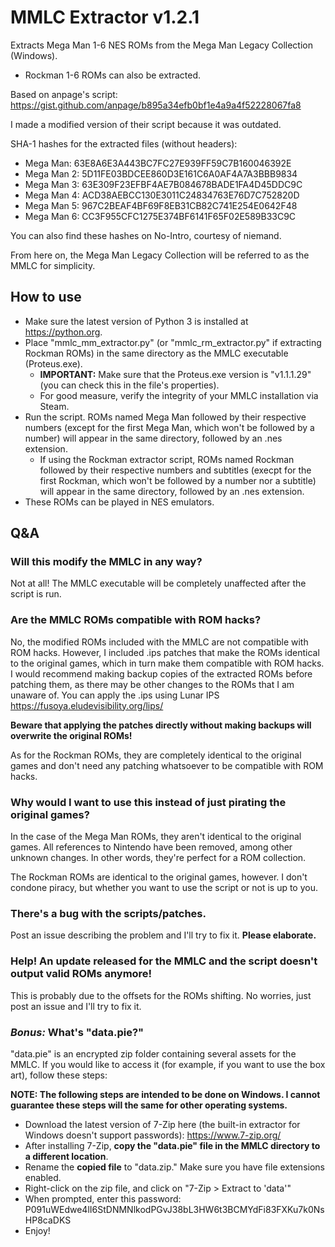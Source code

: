 # MMLC Extractor v1.2.1
Extracts Mega Man 1-6 NES ROMs from the Mega Man Legacy Collection (Windows).
- Rockman 1-6 ROMs can also be extracted.

Based on anpage's script: https://gist.github.com/anpage/b895a34efb0bf1e4a9a4f52228067fa8

I made a modified version of their script because it was outdated.

SHA-1 hashes for the extracted files (without headers):
* Mega Man: 63E8A6E3A443BC7FC27E939FF59C7B160046392E
* Mega Man 2: 5D11FE03BDCEE860D3E161C6A0AF4A7A3BBB9834
* Mega Man 3: 63E309F23EFBF4AE7B084678BADE1FA4D45DDC9C
* Mega Man 4: ACD38AEBCC130E3011C24834763E76D7C752820D
* Mega Man 5: 967C2BEAF4BF69F8EB31CB82C741E254E0642F48
* Mega Man 6: CC3F955CFC1275E374BF6141F65F02E589B33C9C

You can also find these hashes on No-Intro, courtesy of niemand.

From here on, the Mega Man Legacy Collection will be referred to as the MMLC for simplicity.

## How to use
- Make sure the latest version of Python 3 is installed at https://python.org.
- Place "mmlc_mm_extractor.py" (or "mmlc_rm_extractor.py" if extracting Rockman ROMs) in the same directory as the MMLC executable (Proteus.exe).
  - **IMPORTANT:** Make sure that the Proteus.exe version is "v1.1.1.29" (you can check this in the file's properties).
  - For good measure, verify the integrity of your MMLC installation via Steam.
- Run the script. ROMs named Mega Man followed by their respective numbers (except for the first Mega Man, which won't be followed by a number) will appear in the same directory, followed by an .nes extension.
  - If using the Rockman extractor script, ROMs named Rockman followed by their respective numbers and subtitles (execpt for the first Rockman, which won't be followed by a number nor a subtitle) will appear in the same directory, followed by an .nes extension.
- These ROMs can be played in NES emulators.

## Q&A
### Will this modify the MMLC in any way?
Not at all! The MMLC executable will be completely unaffected after the script is run.

### Are the MMLC ROMs compatible with ROM hacks?
No, the modified ROMs included with the MMLC are not compatible with ROM hacks. However, I included .ips patches that make the ROMs identical to the original games, which in turn make them compatible with ROM hacks. I would recommend making backup copies of the extracted ROMs before patching them, as there may be other changes to the ROMs that I am unaware of. You can apply the .ips using Lunar IPS https://fusoya.eludevisibility.org/lips/

**Beware that applying the patches directly without making backups will overwrite the original ROMs!**

As for the Rockman ROMs, they are completely identical to the original games and don't need any patching whatsoever to be compatible with ROM hacks.

### Why would I want to use this instead of just pirating the original games?
In the case of the Mega Man ROMs, they aren't identical to the original games. All references to Nintendo have been removed, among other unknown changes. In other words, they're perfect for a ROM collection.

The Rockman ROMs are identical to the original games, however. I don't condone piracy, but whether you want to use the script or not is up to you.

### There's a bug with the scripts/patches.
Post an issue describing the problem and I'll try to fix it. **Please elaborate.**

### Help! An update released for the MMLC and the script doesn't output valid ROMs anymore!
This is probably due to the offsets for the ROMs shifting. No worries, just post an issue and I'll try to fix it.

### ***Bonus:*** What's "data.pie?"
"data.pie" is an encrypted zip folder containing several assets for the MMLC. If you would like to access it (for example, if you want to use the box art), follow these steps:

**NOTE: The following steps are intended to be done on Windows. I cannot guarantee these steps will the same for other operating systems.**

- Download the latest version of 7-Zip here (the built-in extractor for Windows doesn't support passwords): https://www.7-zip.org/
- After installing 7-Zip, **copy the "data.pie" file in the MMLC directory to a different location**.
- Rename the **copied file** to "data.zip." Make sure you have file extensions enabled.
- Right-click on the zip file, and click on "7-Zip > Extract to 'data\'"
- When prompted, enter this password: P091uWEdwe4lI6StDNMNlkodPGvJ38bL3HW6t3BCMYdFi83FXKu7k0NsHP8caDKS
- Enjoy!
